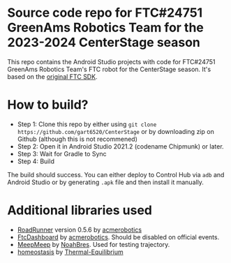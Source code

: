 # Source code repo for FTC#24751 GreenAms Robotics Team for the 2023-2024 CenterStage season

This repo contains the Android Studio projects with code for FTC#24751 GreenAms Robotics Team's FTC robot for the CenterStage season. It's based on the [original FTC SDK](https://github.com/FIRST-Tech-Challenge/FtcRobotController).

# How to build?

- Step 1: Clone this repo by either using `git clone https://github.com/gart6520/CenterStage` or by downloading zip on Github (although this is not recommened)
- Step 2: Open it in Android Studio 2021.2 (codename Chipmunk) or later.
- Step 3: Wait for Gradle to Sync
- Step 4: Build

The build should success. You can either deploy to Control Hub via `adb` and Android Studio or by generating `.apk` file and then install it manually.

# Additional libraries used
- [RoadRunner](https://github.com/acmerobotics/road-runner) version 0.5.6 by [acmerobotics](https://github.com/acmerobotics)
- [FtcDashboard](https://github.com/acmerobotics/ftc-dashboard) by [acmerobotics](https://github.com/acmerobotics). Should be disabled on official events.
- [MeepMeep](https://github.com/NoahBres/MeepMeep) by [NoahBres](https://github.com/NoahBres/MeepMeep). Used for testing trajectory.
- [homeostasis](https://github.com/Thermal-Equilibrium/homeostasis-FTC) by [Thermal-Equilibrium](https://github.com/Thermal-Equilibrium)
